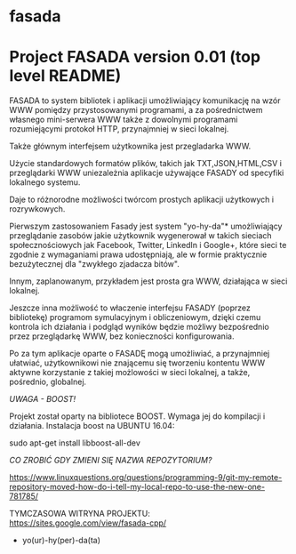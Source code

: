 # fasada

Project FASADA version 0.01 (top level README)
==============================================================================

FASADA to system bibliotek i aplikacji umożliwiający komunikację na wzór WWW pomiędzy przystosowanymi programami, a za pośrednictwem własnego mini-serwera WWW także z dowolnymi programami rozumiejącymi protokoł HTTP, przynajmniej w sieci lokalnej.

Także głównym interfejsem użytkownika jest przegladarka WWW.

Użycie standardowych formatów plików, takich jak TXT,JSON,HTML,CSV i przeglądarki WWW uniezależnia aplikacje używające FASADY od specyfiki lokalnego systemu.

Daje to różnorodne możliwości twórcom prostych aplikacji użytkowych i rozrywkowych. 

Pierwszym zastosowaniem Fasady jest system "yo-hy-da"* umożliwiający przeglądanie zasobów jakie użytkownik wygenerował w takich sieciach społecznościowych jak Facebook, Twitter, LinkedIn i Google+, które sieci te zgodnie z wymaganiami prawa udostępniają, ale w formie praktycznie bezużytecznej dla "zwykłego zjadacza bitów".

Innym, zaplanowanym, przykładem jest prosta gra WWW, działająca w sieci lokalnej. 

Jeszcze inna możliwość to właczenie interfejsu FASADY (poprzez bibliotekę) programom symulacyjnym i obliczeniowym, dzięki czemu kontrola ich działania i podgląd wyników będzie możliwy bezpośrednio przez przeglądarkę WWW, bez konieczności konfigurowania.

Po za tym aplikacje oparte o FASADĘ mogą umożliwiać, a przynajmniej ułatwiać, użytkownikowi nie znającemu się tworzeniu kontentu WWW aktywne korzystanie z takiej możlowości w sieci lokalnej, a także, pośrednio, globalnej.

*UWAGA - BOOST!*

Projekt został oparty na bibliotece BOOST. Wymaga jej do kompilacji i działania. Instalacja boost na UBUNTU 16.04: 

sudo apt-get install libboost-all-dev

*CO ZROBIĆ GDY ZMIENI SIĘ NAZWA REPOZYTORIUM?*

https://www.linuxquestions.org/questions/programming-9/git-my-remote-repository-moved-how-do-i-tell-my-local-repo-to-use-the-new-one-781785/

TYMCZASOWA WITRYNA PROJEKTU:
https://sites.google.com/view/fasada-cpp/

* yo(ur)-hy(per)-da(ta)
 
